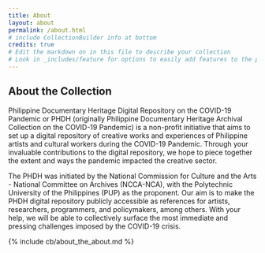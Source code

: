 ```yaml
---
title: About
layout: about
permalink: /about.html
# include CollectionBuilder info at bottom
credits: true
# Edit the markdown on in this file to describe your collection
# Look in _includes/feature for options to easily add features to the page
---
```


## About the Collection

Philippine Documentary Heritage Digital Repository on the COVID-19 Pandemic or PHDH (originally Philippine Documentary Heritage Archival Collection on the COVID-19 Pandemic) is a non-profit initiative that aims to set up a digital repository of creative works and experiences of Philippine artists and cultural workers during the COVID-19 Pandemic. Through your invaluable contributions to the digital repository, we hope to piece together the extent and ways the pandemic impacted the creative sector. 

The PHDH was initiated by the National Commission for Culture and the Arts - National Committee on Archives (NCCA-NCA), with the Polytechnic University of the Philippines (PUP) as the proponent. Our aim is to make the PHDH digital repository publicly accessible as references for artists, researchers, programmers, and policymakers, among others. With your help, we will be able to collectively surface the most immediate and pressing challenges imposed by the COVID-19 crisis.


<!-- IMPORTANT!!! DELETE this comment and the include below when you are finished editing this page for your collection. The include below introduces about page features. They will show up on your collection's about page until you delete it.  -->
{% include cb/about_the_about.md %} 
